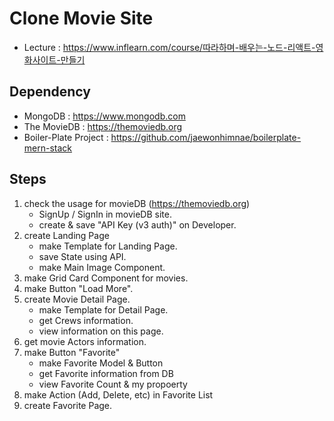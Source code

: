 # Clone Movie Site
* Lecture : https://www.inflearn.com/course/따라하며-배우는-노드-리액트-영화사이트-만들기
            
## Dependency
* MongoDB : https://www.mongodb.com
* The MovieDB : https://themoviedb.org
* Boiler-Plate Project : https://github.com/jaewonhimnae/boilerplate-mern-stack

## Steps
1. check the usage for movieDB (https://themoviedb.org)
    - SignUp / SignIn in movieDB site.
    - create & save "API Key (v3 auth)" on Developer.
2. create Landing Page
    - make Template for Landing Page.
    - save State using API.
    - make Main Image Component.
3. make Grid Card Component for movies.
4. make Button "Load More".
5. create Movie Detail Page.
    - make Template for Detail Page.
    - get Crews information.
    - view information on this page.
6. get movie Actors information.
7. make Button "Favorite"
    - make Favorite Model & Button
    - get Favorite information from DB
    - view Favorite Count & my propoerty
8. make Action (Add, Delete, etc) in Favorite List
9. create Favorite Page.
